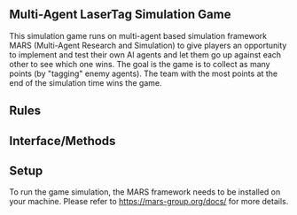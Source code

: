 ## Multi-Agent LaserTag Simulation Game

This simulation game runs on multi-agent based simulation framework MARS (Multi-Agent Research and Simulation) to give players an opportunity to implement and test their own AI agents and let them go up against each other to see which one wins. The goal is the game is to collect as many points (by "tagging" enemy agents). The team with the most points at the end of the simulation time wins the game.

## Rules

## Interface/Methods

## Setup

To run the game simulation, the MARS framework needs to be installed on your machine. Please refer to https://mars-group.org/docs/ for more details.
